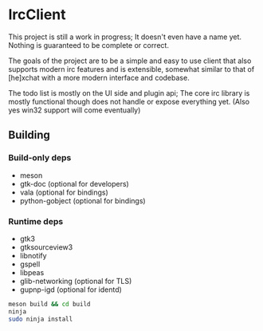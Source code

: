 # IrcClient

This project is still a work in progress; It doesn't even have a
name yet. Nothing is guaranteed to be complete or correct.

The goals of the project are to be a simple and easy to use
client that also supports modern irc features and is extensible,
somewhat similar to that of [he]xchat with a more modern
interface and codebase.

The todo list is mostly on the UI side and plugin api; The core
irc library is mostly functional though does not handle or expose
everything yet. (Also yes win32 support will come eventually)

## Building

### Build-only deps

- meson
- gtk-doc (optional for developers)
- vala (optional for bindings)
- python-gobject (optional for bindings)

### Runtime deps

- gtk3
- gtksourceview3
- libnotify
- gspell
- libpeas
- glib-networking (optional for TLS)
- gupnp-igd (optional for identd)


```sh
meson build && cd build
ninja
sudo ninja install
```
